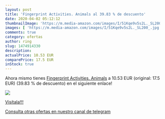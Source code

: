 ```yaml
---
layout: post
title: 'Fingerprint Activities. Animals al 39.83 % de descuento'
date: 2020-04-02 05:12:12
thumbnailImage: 'https://m.media-amazon.com/images/I/51Kqe9v5s2L._SL200_.jpg'
images: [ 'https://m.media-amazon.com/images/I/51Kqe9v5s2L._SL200_.jpg' ]
comments: true
category: ofertas
author: ring
slug: 1474914330
description:
actualPrice: 10.53 EUR
comparePrice: 17.5 EUR
inStock: true
---
```


Ahora mismo tienes [Fingerprint Activities. Animals](https://www.amazon.es/dp/1474914330/?tag=redken-21) a 10.53 EUR (original: 17.5 EUR) (39.83 %  de descuento) en el siguiente enlace!

[![](https://m.media-amazon.com/images/I/51Kqe9v5s2L._SL200_.jpg)](https://www.amazon.es/dp/1474914330/?tag=redken-21)

[Visítala!!!](https://www.amazon.es/dp/1474914330/?tag=redken-21)

[Consulta otras ofertas en nuestro canal de telegram](https://t.me/s/ofertas25)

